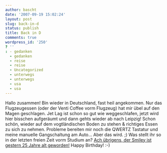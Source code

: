 ```yaml
---
author: bascht
date: '2007-09-19 15:02:24'
layout: post
slug: back-in-d
status: publish
title: Back in D
comments: true
wordpress_id: '250'
? ''
: - gedanken
  - gedanken
  - reise
  - reise
  - Uncategorized
  - unterwegs
  - unterwegs
  - usa
  - usa
---
```


Hallo zusammen! Bin wieder in Deutschland, fast heil angekommen.
Nur das Flugzeugessen (oder der Venti Coffee vorm Flugzeug) hat mir
übel auf den Magen geschlagen. Jet Lag ist schon so gut wie
weggeschlafen, jetzt wird hier bisschen aufgeräumt und dann gehts
wieder ab nach Leipzig! Schon schön, wieder auf dem vogtländischen
Boden zu stehen & richtiges Essen zu sich zu nehmen. Probleme
bereiten mir noch die QWERTZ Tastatur und meine manuelle
Gangschaltung am Auto... Aber das wird. ;) Was stellt ihr so in der
letzten freien Zeit vorm Studium an?
[Ach übrigens, der Smiley ist gestern 25 Jahre alt geworden!](http://slashdot.org/articles/07/09/18/2313232.shtml)
Happy Birthday! :-)


